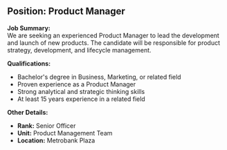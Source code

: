 ## **Position: Product Manager**

**Job Summary:**  
We are seeking an experienced Product Manager to lead the development and launch of new products. The candidate will be responsible for product strategy, development, and lifecycle management.

**Qualifications:**  
- Bachelor's degree in Business, Marketing, or related field
- Proven experience as a Product Manager
- Strong analytical and strategic thinking skills
- At least 15 years experience in a related field

**Other Details:**
- **Rank:** Senior Officer
- **Unit:** Product Management Team
- **Location:** Metrobank Plaza